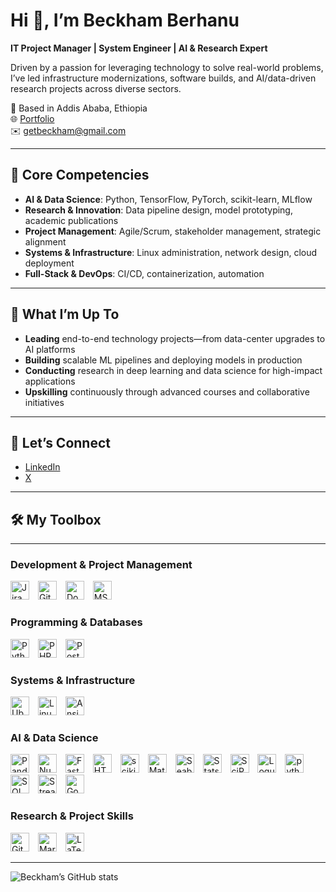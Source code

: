 # Hi 👋, I’m Beckham Berhanu

**IT Project Manager | System Engineer | AI & Research Expert**

Driven by a passion for leveraging technology to solve real-world problems, I’ve led infrastructure modernizations, software builds, and AI/data-driven research projects across diverse sectors.

📍 Based in Addis Ababa, Ethiopia  
🌐 [Portfolio](https://beckhamberhanu.github.io/)  
✉️ getbeckham@gmail.com  

---

## 🚀 Core Competencies

- **AI & Data Science**: Python, TensorFlow, PyTorch, scikit-learn, MLflow  
- **Research & Innovation**: Data pipeline design, model prototyping, academic publications  
- **Project Management**: Agile/Scrum, stakeholder management, strategic alignment  
- **Systems & Infrastructure**: Linux administration, network design, cloud deployment  
- **Full-Stack & DevOps**: CI/CD, containerization, automation

---

## 🔭 What I’m Up To

- **Leading** end-to-end technology projects—from data-center upgrades to AI platforms  
- **Building** scalable ML pipelines and deploying models in production  
- **Conducting** research in deep learning and data science for high-impact applications  
- **Upskilling** continuously through advanced courses and collaborative initiatives  

---

## 🤝 Let’s Connect

- [LinkedIn](https://linkedin.com/in/beckhamberhanu)  
- [X](https://x.com/bbmscreen)

---

## 🛠 My Toolbox

---

### Development & Project Management
<p align="left">
  <img src="https://cdn.simpleicons.org/jira/0052CC" alt="Jira" width="30" height="30" style="margin-right:10px;" />
  <img src="https://cdn.simpleicons.org/githubactions/2088FF" alt="GitHub Actions" width="30" height="30" style="margin-right:10px;" />
  <img src="https://cdn.simpleicons.org/docker/2496ED" alt="Docker" width="30" height="30" style="margin-right:10px;" />
  <!-- use Shields.io for MS Project -->
  <img src="https://img.shields.io/badge/-MS%20Project-68217A?logo=microsoftproject&logoColor=white" alt="MS Project" width="30" height="30" />

</p>

### Programming & Databases
<p align="left">
  <img src="https://cdn.simpleicons.org/python/3776AB" alt="Python" width="30" height="30" style="margin-right:10px;" />
  <img src="https://cdn.simpleicons.org/PHP/777BB4" alt="PHP" width="30" height="30" style="margin-right:10px;" />
  <img src="https://cdn.simpleicons.org/postgresql/336791" alt="PostgreSQL" width="30" height="30" style="margin-right:10px;" />
</p>

### Systems & Infrastructure
<p align="left">
  <img src="https://cdn.simpleicons.org/ubuntu/E95420" alt="Ubuntu" width="30" height="30" style="margin-right:10px;" />
  <img src="https://cdn.simpleicons.org/linux/000000" alt="Linux" width="30" height="30" style="margin-right:10px;" />
  <img src="https://img.shields.io/badge/-Ansible-EE0000?logo=ansible&logoColor=white" alt="Ansible" width="30" height="30" />
</p>

### AI & Data Science
<p align="left">
  <img src="https://cdn.simpleicons.org/pandas/150458" alt="Pandas" width="30" height="30" style="margin-right:10px;" />
  <img src="https://cdn.simpleicons.org/numpy/013243" alt="NumPy" width="30" height="30" style="margin-right:10px;" />
  <img src="https://cdn.simpleicons.org/fastapi/009688" alt="FastAPI" width="30" height="30" style="margin-right:10px;" />
  <img src="https://cdn.simpleicons.org/html5/E34F26" alt="HTML5" width="30" height="30" style="margin-right:10px;" />
  <img src="https://cdn.simpleicons.org/scikitlearn/F7931E" alt="scikit-learn" width="30" height="30" style="margin-right:10px;" /<!-- use Shields.io for the previously broken icons -->
  <img src="https://img.shields.io/badge/-Matplotlib-11557C?logo=matplotlib&logoColor=white" alt="Matplotlib" width="30" height="30" style="margin-right:10px;" />
  <img src="https://img.shields.io/badge/-Seaborn-1A5480?logo=seaborn&logoColor=white" alt="Seaborn" width="30" height="30" style="margin-right:10px;" />
  <img src="https://img.shields.io/badge/-Statsmodels-3C4A5A?logo=statsmodels&logoColor=white" alt="Statsmodels" width="30" height="30" style="margin-right:10px;" />
  <img src="https://cdn.simpleicons.org/scipy/8CAAE6" alt="SciPy" width="30" height="30" style="margin-right:10px;" />
  <!-- Shields.io fallback badges -->
  <img src="https://img.shields.io/badge/-Loguru-000000?logo=python&logoColor=white" alt="Loguru" width="30" height="30" style="margin-right:10px;" />
  <img src="https://img.shields.io/badge/-python--dotenv-4B8BBE?logo=python-dotenv&logoColor=white" alt="python-dotenv" width="30" height="30" style="margin-right:10px;" />
  <img src="https://cdn.simpleicons.org/sqlalchemy/3673A5" alt="SQLAlchemy" width="30" height="30" style="margin-right:10px;" />
  <img src="https://cdn.simpleicons.org/streamlit/FF4B4B" alt="Streamlit" width="30" height="30" style="margin-right:10px;" />
  <img src="https://cdn.simpleicons.org/googlecolab/F9AB00" alt="Google Colab" width="30" height="30" style="margin-right:10px;" />
</p>

### Research & Project Skills
<p align="left">
  <img src="https://cdn.simpleicons.org/git/F05032" alt="Git" width="30" height="30" style="margin-right:10px;" />
  <img src="https://cdn.simpleicons.org/markdown/000000" alt="Markdown" width="30" height="30" style="margin-right:10px;" />
  <img src="https://cdn.simpleicons.org/latex/008080" alt="LaTeX" width="30" height="30" />
</p>

---

![Beckham’s GitHub stats](https://github-readme-stats.vercel.app/api?username=beckhamberhanu&show_icons=true&theme=tokyonight)
